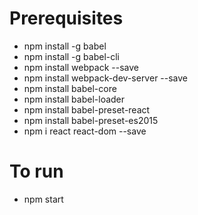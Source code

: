 # Prerequisites
* npm install -g babel
* npm install -g babel-cli
* npm install webpack --save
* npm install webpack-dev-server --save
* npm install babel-core
* npm install babel-loader
* npm install babel-preset-react
* npm install babel-preset-es2015
* npm i react react-dom --save


# To run
* npm start
